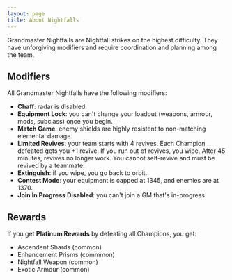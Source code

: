 ```yaml
---
layout: page
title: About Nightfalls
---
```


Grandmaster Nightfalls are Nightfall strikes on the highest difficulty. They have unforgiving modifiers and require coordination and planning among the team.


## Modifiers

All Grandmaster Nightfalls have the following modifiers:

- **Chaff**: radar is disabled.
- **Equipment Lock**: you can't change your loadout (weapons, armour, mods, subclass) once you begin.
- **Match Game**: enemy shields are highly resistent to non-matching elemental damage.
- **Limited Revives**: your team starts with 4 revives. Each Champion defeated gets you +1 revive. If you run out of revives, you wipe. After 45 minutes, revives no longer work. You cannot self-revive and must be revived by a teammate.
- **Extinguish**: if you wipe, you go back to orbit.
- **Contest Mode**: your equipment is capped at 1345, and enemies are at 1370.
- **Join In Progress Disabled**: you can't join a GM that's in-progress.



## Rewards

If you get **Platinum Rewards** by defeating all Champions, you get:

- Ascendent Shards (common)
- Enhancement Prisms (commmon)
- Nightfall Weapon (common)
- Exotic Armour (common)
